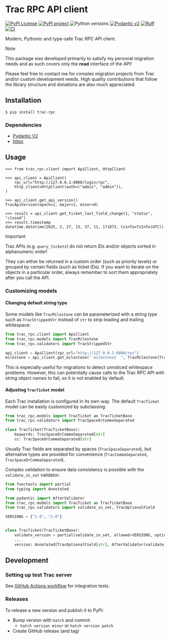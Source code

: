 # Trac RPC API client

[![PyPI License](https://img.shields.io/pypi/l/trac-rpc)](https://github.com/zyv/trac-rpc-client/blob/main/LICENSE)
[![PyPI project](https://img.shields.io/pypi/v/trac-rpc.svg?logo=python&logoColor=edb641)](https://pypi.python.org/pypi/trac-rpc)
![Python versions](https://img.shields.io/pypi/pyversions/trac-rpc.svg?logo=python&logoColor=edb641)
[![Pydantic v2](https://img.shields.io/endpoint?url=https://raw.githubusercontent.com/pydantic/pydantic/main/docs/badge/v2.json)](https://docs.pydantic.dev/latest/contributing/#badges)
[![Ruff](https://img.shields.io/endpoint?url=https://raw.githubusercontent.com/astral-sh/ruff/main/assets/badge/v2.json)](https://github.com/astral-sh/ruff)
[![CI](https://github.com/zyv/trac-rpc-client/workflows/CI/badge.svg)](https://github.com/zyv/trac-rpc-client/actions)

Modern, Pythonic and type-safe Trac RPC API client.

> [!NOTE]
> This package was developed primarily to satisfy my personal migration needs and as such covers only the **read** interface of the API!
>
> Please feel free to contact me for complex migration projects from Trac and/or custom development needs. High quality contributions that follow the library structure and donations are also much appreciated.

## Installation

```shell
$ pip install trac-rpc
```

### Dependencies

* [Pydantic V2](https://pydantic.dev)
* [httpx](https://www.python-httpx.org)

## Usage

```pycon
>>> from trac_rpc.client import ApiClient, HttpClient

>>> api_client = ApiClient(
    rpc_url="http://127.0.0.1:8000/login/rpc",
    http_client=HttpClient(auth=("admin", "admin")),
)

>>> api_client.get_api_version()
TracApiVersion(epoch=1, major=2, minor=0)

>>> result = api_client.get_ticket_last_field_change(1, "status", "closed")
>>> result.timestamp
datetime.datetime(2025, 2, 27, 13, 37, 11, 171873, tzinfo=TzInfo(UTC))
```

> [!IMPORTANT]
> Trac APIs (e.g. `query_tickets`) do not return IDs and/or objects sorted in alphanumeric order!
>
> They can either be returned in a custom order (such as priority levels) or grouped by certain fields (such as ticket IDs). If you want to iterate on the objects in a particular order, always remember to sort them appropriately after you call the API.

### Customizing models

#### Changing default string type

Some models like `TracMilestone` can be parameterized with a string type such as `TracStrippedStr` instead of `str` to strip leading and trailing whitespace:

```python
from trac_rpc.client import ApiClient
from trac_rpc.models import TracMilestone
from trac_rpc.validators import TracStrippedStr

api_client = ApiClient(rpc_url="http://127.0.0.1:8000/rpc")
milestone = api_client.get_milestone(" milestone2  ", TracMilestone[TracStrippedStr])
```

This is especially useful for migrations to detect unnoticed whitespace problems. However, this can potentially cause calls to the Trac RPC API with string object names to fail, so it is not enabled by default.

#### Adjusting `TracTicket` model

Each Trac installation is configured in its own way. The default `TracTicket` model can be easily customized by subclassing:

```python
from trac_rpc.models import TracTicket as TracTicketBase
from trac_rpc.validators import TracSpaceOrCommaSeparated

class TracTicket(TracTicketBase):
    keywords: TracSpaceOrCommaSeparated[str]
    cc: TracSpaceOrCommaSeparated[str]
```

Usually Trac fields are separated by spaces (`TracSpaceSeparated`), but alternative types are provided for convenience (`TracCommaSeparated`, `TracSpaceOrCommaSeparated`).

Complex validation to ensure data consistency is possible with the `validate_in_set` validator:

```python
from functools import partial
from typing import Annotated

from pydantic import AfterValidator
from trac_rpc.models import TracTicket as TracTicketBase
from trac_rpc.validators import validate_in_set, TracOptionalField

VERSIONS = {"1.0", "2.0"}


class TracTicket(TracTicketBase):
    validate_version = partial(validate_in_set, allowed=VERSIONS, optional=True)
    ...
    version: Annotated[TracOptionalField[str], AfterValidator(validate_version)]
```

## Development

### Setting up test Trac server

See [GitHub Actions workflow](.github/workflows/ci.yml) for integration tests.

### Releases

To release a new version and publish it to PyPI:

* Bump version with `hatch` and commit
  * `hatch version minor` or `hatch version patch`
* Create GitHub release (and tag)
